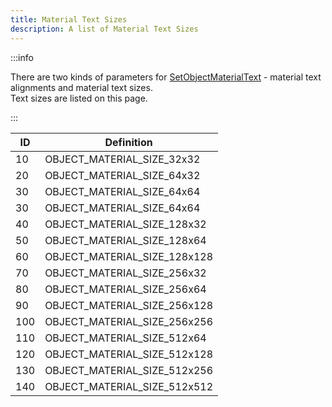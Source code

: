 ```yaml
---
title: Material Text Sizes
description: A list of Material Text Sizes
---
```


:::info

There are two kinds of parameters for [SetObjectMaterialText](../functions/SetObjectMaterialText) - material text alignments and material text sizes.  
Text sizes are listed on this page.

:::

| ID | Definition                     |
| -- | ------------------------------ |
| 10 | OBJECT_MATERIAL_SIZE_32x32     |
| 20 | OBJECT_MATERIAL_SIZE_64x32     |
| 30 | OBJECT_MATERIAL_SIZE_64x64     |
| 30 | OBJECT_MATERIAL_SIZE_64x64     |
| 40 | OBJECT_MATERIAL_SIZE_128x32    |
| 50 | OBJECT_MATERIAL_SIZE_128x64    |
| 60 | OBJECT_MATERIAL_SIZE_128x128   |
| 70 | OBJECT_MATERIAL_SIZE_256x32    |
| 80 | OBJECT_MATERIAL_SIZE_256x64    |
| 90 | OBJECT_MATERIAL_SIZE_256x128   |
| 100 | OBJECT_MATERIAL_SIZE_256x256  |
| 110 | OBJECT_MATERIAL_SIZE_512x64   |
| 120 | OBJECT_MATERIAL_SIZE_512x128  |
| 130 | OBJECT_MATERIAL_SIZE_512x256  |
| 140 | OBJECT_MATERIAL_SIZE_512x512  |
